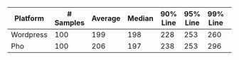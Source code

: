 | Platform  | # Samples | Average | Median | 90% Line | 95% Line | 99% Line | Min | Max | Throughput | Received KB/sec |
| --------- | --------- | ------- | ------ | -------- | -------- | -------- | --- | --- | ---------- | --------------- |
| Wordpress | 100        | 199    | 198    | 228      | 253      | 260      | 141 | 296 | 4.0/sec    | 1.43            |
| Pho       | 100        | 206    | 197    | 238      | 253      | 296      | 180 | 302 | 3.9/sec    | 0.66            |  
